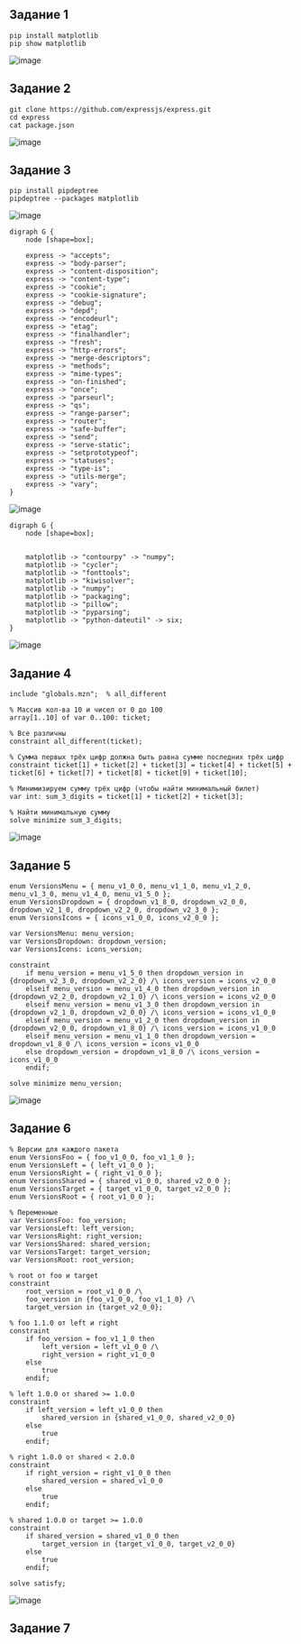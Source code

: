 ## Задание 1
```
pip install matplotlib
pip show matplotlib
```
![image](https://github.com/user-attachments/assets/c42c018b-af4e-46e7-b10c-544310f448f2)
## Задание 2
```
git clone https://github.com/expressjs/express.git
cd express
cat package.json
```
![image](https://github.com/user-attachments/assets/2537af27-478b-4a47-8e24-ac589def9f99)

## Задание 3
```
pip install pipdeptree
pipdeptree --packages matplotlib
```
![image](https://github.com/user-attachments/assets/8d92922a-71f4-45f3-92e6-f20c5b3915bc)
```
digraph G {
    node [shape=box];

    express -> "accepts";
    express -> "body-parser";
    express -> "content-disposition";
    express -> "content-type";
    express -> "cookie";
    express -> "cookie-signature";
    express -> "debug";
    express -> "depd";
    express -> "encodeurl";
    express -> "etag";
    express -> "finalhandler";
    express -> "fresh";
    express -> "http-errors";
    express -> "merge-descriptors";
    express -> "methods";
    express -> "mime-types";
    express -> "on-finished";
    express -> "once";
    express -> "parseurl";
    express -> "qs";
    express -> "range-parser";
    express -> "router";
    express -> "safe-buffer";
    express -> "send";
    express -> "serve-static";
    express -> "setprototypeof";
    express -> "statuses";
    express -> "type-is";
    express -> "utils-merge";
    express -> "vary";
}
```
![image](https://github.com/user-attachments/assets/769e46ed-e46d-4cea-acc5-1dc1e8c21d9c)

```
digraph G {
    node [shape=box];


    matplotlib -> "contourpy" -> "numpy";
    matplotlib -> "cycler";
    matplotlib -> "fonttools";
    matplotlib -> "kiwisolver";
    matplotlib -> "numpy";
    matplotlib -> "packaging";
    matplotlib -> "pillow";
    matplotlib -> "pyparsing";
    matplotlib -> "python-dateutil" -> six;
}
```
![image](https://github.com/user-attachments/assets/c571fd90-fe60-40d9-9da3-463a94375ad5)

## Задание 4
```
include "globals.mzn";  % all_different

% Массив кол-ва 10 и чисел от 0 до 100
array[1..10] of var 0..100: ticket;

% Все различны
constraint all_different(ticket);

% Сумма первых трёх цифр должна быть равна сумме последних трёх цифр
constraint ticket[1] + ticket[2] + ticket[3] = ticket[4] + ticket[5] + ticket[6] + ticket[7] + ticket[8] + ticket[9] + ticket[10];

% Минимизируем сумму трёх цифр (чтобы найти минимальный билет)
var int: sum_3_digits = ticket[1] + ticket[2] + ticket[3];

% Найти минимальную сумму
solve minimize sum_3_digits;
```
![image](https://github.com/user-attachments/assets/b3f437a5-ec17-411d-8c5f-cfd91c0db24b)

## Задание 5
```
enum VersionsMenu = { menu_v1_0_0, menu_v1_1_0, menu_v1_2_0, menu_v1_3_0, menu_v1_4_0, menu_v1_5_0 };
enum VersionsDropdown = { dropdown_v1_8_0, dropdown_v2_0_0, dropdown_v2_1_0, dropdown_v2_2_0, dropdown_v2_3_0 };
enum VersionsIcons = { icons_v1_0_0, icons_v2_0_0 };

var VersionsMenu: menu_version;
var VersionsDropdown: dropdown_version;
var VersionsIcons: icons_version;

constraint
    if menu_version = menu_v1_5_0 then dropdown_version in {dropdown_v2_3_0, dropdown_v2_2_0} /\ icons_version = icons_v2_0_0
    elseif menu_version = menu_v1_4_0 then dropdown_version in {dropdown_v2_2_0, dropdown_v2_1_0} /\ icons_version = icons_v2_0_0
    elseif menu_version = menu_v1_3_0 then dropdown_version in {dropdown_v2_1_0, dropdown_v2_0_0} /\ icons_version = icons_v1_0_0
    elseif menu_version = menu_v1_2_0 then dropdown_version in {dropdown_v2_0_0, dropdown_v1_8_0} /\ icons_version = icons_v1_0_0
    elseif menu_version = menu_v1_1_0 then dropdown_version = dropdown_v1_8_0 /\ icons_version = icons_v1_0_0
    else dropdown_version = dropdown_v1_8_0 /\ icons_version = icons_v1_0_0
    endif;

solve minimize menu_version;
```
![image](https://github.com/user-attachments/assets/e0d1b9b8-ed7a-4317-832a-09a2c1e4a33d)

## Задание 6
```
% Версии для каждого пакета
enum VersionsFoo = { foo_v1_0_0, foo_v1_1_0 };
enum VersionsLeft = { left_v1_0_0 };
enum VersionsRight = { right_v1_0_0 };
enum VersionsShared = { shared_v1_0_0, shared_v2_0_0 };
enum VersionsTarget = { target_v1_0_0, target_v2_0_0 };
enum VersionsRoot = { root_v1_0_0 };

% Переменные
var VersionsFoo: foo_version;
var VersionsLeft: left_version;
var VersionsRight: right_version;
var VersionsShared: shared_version;
var VersionsTarget: target_version;
var VersionsRoot: root_version;

% root от foo и target
constraint
    root_version = root_v1_0_0 /\
    foo_version in {foo_v1_0_0, foo_v1_1_0} /\
    target_version in {target_v2_0_0};

% foo 1.1.0 от left и right
constraint
    if foo_version = foo_v1_1_0 then
        left_version = left_v1_0_0 /\
        right_version = right_v1_0_0
    else
        true
    endif;

% left 1.0.0 от shared >= 1.0.0
constraint
    if left_version = left_v1_0_0 then
        shared_version in {shared_v1_0_0, shared_v2_0_0}
    else
        true
    endif;

% right 1.0.0 от shared < 2.0.0
constraint
    if right_version = right_v1_0_0 then
        shared_version = shared_v1_0_0
    else
        true
    endif;

% shared 1.0.0 от target >= 1.0.0
constraint
    if shared_version = shared_v1_0_0 then
        target_version in {target_v1_0_0, target_v2_0_0}
    else
        true
    endif;

solve satisfy;
```
![image](https://github.com/user-attachments/assets/cdf28f3e-93bf-4211-aa71-d5961661079d)

## Задание 7
```
```
